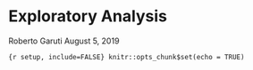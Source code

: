Exploratory Analysis
================
Roberto Garuti
August 5, 2019

`{r setup, include=FALSE} knitr::opts_chunk$set(echo = TRUE)`

